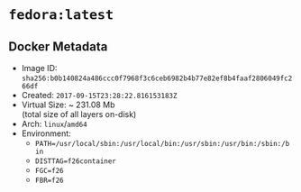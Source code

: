 # `fedora:latest`

## Docker Metadata

- Image ID: `sha256:b0b140824a486ccc0f7968f3c6ceb6982b4b77e82ef8b4faaf2806049fc266df`
- Created: `2017-09-15T23:28:22.816153183Z`
- Virtual Size: ~ 231.08 Mb  
  (total size of all layers on-disk)
- Arch: `linux`/`amd64`
- Environment:
  - `PATH=/usr/local/sbin:/usr/local/bin:/usr/sbin:/usr/bin:/sbin:/bin`
  - `DISTTAG=f26container`
  - `FGC=f26`
  - `FBR=f26`
